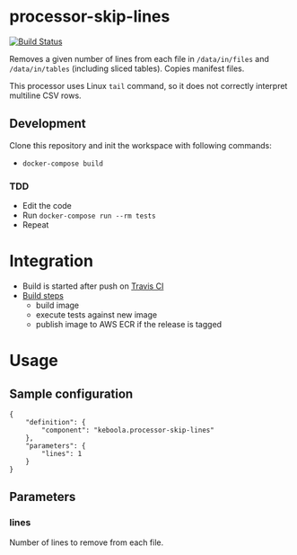 # processor-skip-lines

[![Build Status](https://travis-ci.org/keboola/processor-skip-lines.svg?branch=master)](https://travis-ci.org/keboola/processor-skip-lines)

Removes a given number of lines from each file in `/data/in/files` and `/data/in/tables` (including sliced tables). Copies manifest files.

This processor uses Linux `tail` command, so it does not correctly interpret multiline CSV rows. 
 
## Development
 
Clone this repository and init the workspace with following commands:

- `docker-compose build`

### TDD 

 - Edit the code
 - Run `docker-compose run --rm tests` 
 - Repeat
 
# Integration
 - Build is started after push on [Travis CI](https://travis-ci.org/keboola/processor-skip-lines)
 - [Build steps](https://github.com/keboola/processor-skip-lines/blob/master/.travis.yml)
   - build image
   - execute tests against new image
   - publish image to AWS ECR if the release is tagged
   
# Usage

## Sample configuration

```
{  
    "definition": {
        "component": "keboola.processor-skip-lines"
    },
    "parameters": {
        "lines": 1
    }
}
```

## Parameters

### lines

Number of lines to remove from each file.
